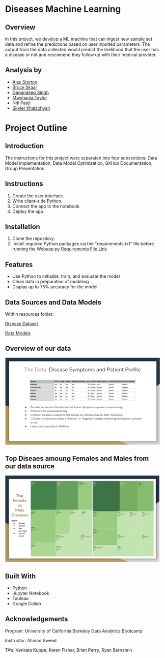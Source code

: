 # Diseases Machine Learning
## Overview
In this project,  we develop a ML machine that can ingest new sample set data and refine the predictions based on user inputted parameters. The output from the data collected would predict the likelihood that the user has a disease or not and reccomend they follow up with their medical provider. 

## Analysis by
- [Alex Storton](https://github.com/astorton)
- [Bruce Skaar](https://github.com/bskaar)
- [Gagandeep Singh](https://github.com/gsingh510)
- [Mwohania Taylor](https://github.com/nia12taylor)
- [Niti Patel](https://github.com/niti2442)
- [Skyler Khalachyan](https://github.com/SkylerKhalachyan)

# Project Outline

## Introduction
The instructions for this project were separated into four subsections: Data Model Implementation, Data Model Optimization, GitHub Documentation, Group Presentation. 

## Instructions

1. Create the user interface.
2. Write client-side Python.
3. Connect the app to the notebook.
4. Deploy the app.

## Installation

1. Clone the repository.
2. Install required Python packages via the "requirements.txt" file before running the Webapp.py
   [Requirements File Link](https://github.com/gsingh510/Diseases_Machine_Learning/blob/44f7832aef4e4b69a4c114b67fd2cd8a16fd4271/Project4Group3Final/requirements.txt)

## Features

- Use Python to initialize, train, and evaluate the model
- Clean data in preparation of modeling
- Display up to 75% accuracy for the model

## Data Sources and Data Models

Within resources folder:

[Disease Dataset](https://github.com/gsingh510/Diseases_Machine_Learning/tree/70cadf738cf96822ea967d40323ba2d4b62cde52/Project4Group3Final/Data)

[Data Models](https://github.com/gsingh510/Diseases_Machine_Learning/tree/70cadf738cf96822ea967d40323ba2d4b62cde52/Models)


## Overview of our data
![alt text](https://github.com/gsingh510/Diseases_Machine_Learning/blob/d5bd1825ee3608a1423cece974a8e59f6ca8b21e/Data%20Images/Screen%20Shot%202023-08-21%20at%2010.27.17%20AM.png)

## Top Diseaes amoung Females and Males from our data source 
![alt text](https://github.com/gsingh510/Diseases_Machine_Learning/blob/d5bd1825ee3608a1423cece974a8e59f6ca8b21e/Data%20Images/Screen%20Shot%202023-08-21%20at%2010.27.29%20AM.png)

## Built With

- Python
- Jupyter Notebook
- Tableau
- Google Collab



## Acknowledgements
Program: University of California Berkeley Data Analytics Bootcamp

Instructor: Ahmad Sweed

TA’s: Venkata Kuppa, Karen Fisher, Brian Perry, Ryan Bernstein
   

   
